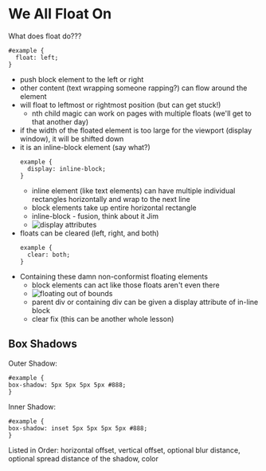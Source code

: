# We All Float On

What does float do???
  ```
  #example {
    float: left;
  }
  ```
- push block element to the left or right
- other content (text wrapping someone rapping?) can flow around the element
- will float to leftmost or rightmost position (but can get stuck!)
  - nth child magic can work on pages with multiple floats (we'll get to that another day)
- if the width of the floated element is too large for the viewport (display window), it will be shifted down
- it is an inline-block element (say what?)
  ```
  example {
    display: inline-block;
  }
  ```
  - inline element (like text elements) can have multiple individual rectangles horizontally and wrap to the next line
  - block elements take up entire horizontal rectangle
  - inline-block - fusion, think about it Jim
  - ![display attributes]('images/display.png')
- floats can be cleared (left, right, and both)
  ```
  example {
    clear: both;
  }
  ```
- Containing these damn non-conformist floating elements
  - block elements can act like those floats aren't even there
  - ![floating out of bounds]('images/floatFit.png')
  - parent div or containing div can be given a display attribute of in-line block
  - clear fix (this can be another whole lesson)

## Box Shadows
Outer Shadow:
```
#example {
box-shadow: 5px 5px 5px 5px #888;
}
```
Inner Shadow:
```
#example {
box-shadow: inset 5px 5px 5px 5px #888;
}
```
Listed in Order: horizontal offset, vertical offset, optional blur distance, optional spread distance of the shadow, color
